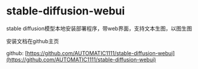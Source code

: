 # stable-diffusion-webui
stable diffusion模型本地安装部署程序，带web界面，支持文本生图，以图生图

安装文档在github主页

github: [https://github.com/AUTOMATIC1111/stable-diffusion-webui](https://github.com/AUTOMATIC1111/stable-diffusion-webui)